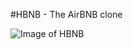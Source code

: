 #HBNB - The AirBNB clone

![Image of HBNB](https://holbertonintranet.s3.amazonaws.com/uploads/medias/2018/6/65f4a1dd9c51265f49d0.png?X-Amz-Algorithm=AWS4-HMAC-SHA256&X-Amz-Credential=AKIARDDGGGOUWMNL5ANN%2F20210219%2Fus-east-1%2Fs3%2Faws4_request&X-Amz-Date=20210219T122025Z&X-Amz-Expires=86400&X-Amz-SignedHeaders=host&X-Amz-Signature=0a5e8a3d4e3e70977cad23b2dcf8a03d97cc5fe2da4f242c0a5a74d13952d8b1)